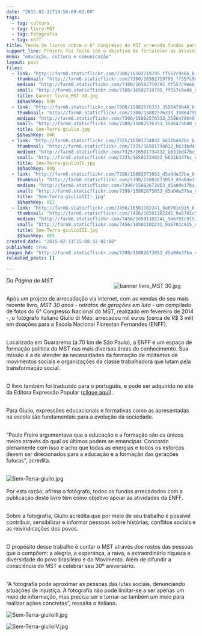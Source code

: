 ```yaml
---
date: "2015-02-11T14:56:09-02:00"
tags:
  - tag: cultura
  - tag: livro-MST
  - tag: fotografia
  - tag: enff
title: Venda de livros sobre o 6° Congresso do MST arrecada fundos para a ENFF
support_line: Projeto foi feito com o objetivo de fortalecer as atividades formativas e culturais oferecidas pela Escola Nacional Florestan Fernandes.
menu: "educação, cultura e comunicação"
layout: post
files:
  - link: "http://farm8.staticflickr.com/7300/16502719795_ff557c9e66_b.jpg"
    thumbnail: "http://farm8.staticflickr.com/7300/16502719795_ff557c9e66_t.jpg"
    medium: "http://farm8.staticflickr.com/7300/16502719795_ff557c9e66_z.jpg"
    small: "http://farm8.staticflickr.com/7300/16502719795_ff557c9e66_n.jpg"
    title: banner livro_MST 30.jpg
    $$hashKey: 04H
  - link: "http://farm8.staticflickr.com/7300/15882576333_3586479b40_b.jpg"
    thumbnail: "http://farm8.staticflickr.com/7300/15882576333_3586479b40_t.jpg"
    medium: "http://farm8.staticflickr.com/7300/15882576333_3586479b40_z.jpg"
    small: "http://farm8.staticflickr.com/7300/15882576333_3586479b40_n.jpg"
    title: Sem-Terra-giulio.jpg
    $$hashKey: 04K
  - link: "http://farm8.staticflickr.com/7325/16501734832_b631bd47bc_b.jpg"
    thumbnail: "http://farm8.staticflickr.com/7325/16501734832_b631bd47bc_t.jpg"
    medium: "http://farm8.staticflickr.com/7325/16501734832_b631bd47bc_z.jpg"
    small: "http://farm8.staticflickr.com/7325/16501734832_b631bd47bc_n.jpg"
    title: Sem-Terra-giulioIV.jpg
    $$hashKey: 04Q
  - link: "http://farm8.staticflickr.com/7398/15882673053_d5a0de37ba_b.jpg"
    thumbnail: "http://farm8.staticflickr.com/7398/15882673053_d5a0de37ba_t.jpg"
    medium: "http://farm8.staticflickr.com/7398/15882673053_d5a0de37ba_z.jpg"
    small: "http://farm8.staticflickr.com/7398/15882673053_d5a0de37ba_n.jpg"
    title: "Sem-Terra-giulioIII!.jpg"
    $$hashKey: 0E2
  - link: "http://farm8.staticflickr.com/7456/16501102241_9a6701c915_b.jpg"
    thumbnail: "http://farm8.staticflickr.com/7456/16501102241_9a6701c915_t.jpg"
    medium: "http://farm8.staticflickr.com/7456/16501102241_9a6701c915_z.jpg"
    small: "http://farm8.staticflickr.com/7456/16501102241_9a6701c915_n.jpg"
    title: Sem-Terra-giulioIII.jpg
    $$hashKey: 0E5
created_date: "2015-02-11T15:08:32-02:00"
published: true
images_hd: "http://farm8.staticflickr.com/7398/15882673053_d5a0de37ba_n.jpg"
releated_posts: []

---
```

<figure class="image" style="float:right"><img alt="banner livro_MST 30.jpg" src="http://farm8.staticflickr.com/7300/16502719795_ff557c9e66_b.jpg" />
<figcaption></figcaption>
</figure>

<p><em>Da P&aacute;gina do MST</em></p>

<p><br />
Ap&oacute;s um projeto de arrecada&ccedil;&atilde;o via internet, com as vendas de seu mais recente livro,<em> MST 30 anos - retratos de gera&ccedil;&otilde;es em luta</em> - um compilado de fotos do 6&deg; Congresso Nacional do MST, realizado em fevereiro de 2014 -, o fot&oacute;grafo italiano Giulio di Meo, arrecadou mil euros (cerca de R$ 3 mil) em doa&ccedil;&otilde;es para a Escola Nacional Florestan Fernandes (ENFF).</p>

<p><br />
Localizada em Guararema (a 70 km de S&atilde;o Paulo), a ENFF &eacute; um espa&ccedil;o de forma&ccedil;&atilde;o pol&iacute;tica do MST nas mais diversas &aacute;reas do conhecimento. Sua miss&atilde;o &eacute; a de atender &agrave;s necessidades da forma&ccedil;&atilde;o de militantes de movimentos sociais e organiza&ccedil;&otilde;es da classe trabalhadora que lutam pela transforma&ccedil;&atilde;o social.</p>

<p><br />
O livro tamb&eacute;m foi traduzido para o portugu&ecirc;s, e pode ser adquirido no site da Editora Express&atilde;o Popular (<a href="https://www.expressaopopular.com.br/node/8658/" target="_blank">clique aqui</a>).&nbsp;</p>

<p><br />
Para Giulio, express&otilde;es educacionais e formativas como as apresentadas na escola s&atilde;o fundamentais para a evolu&ccedil;&atilde;o da sociedade. &nbsp;</p>

<p><br />
&ldquo;Paulo Freire argumentava que a educa&ccedil;&atilde;o e a forma&ccedil;&atilde;o s&atilde;o os &uacute;nicos meios atrav&eacute;s do qual os &uacute;ltimos podem se emancipar. Concordo plenamente com isso e acho que todas as energias e todos os esfor&ccedil;os devem ser direcionados para a educa&ccedil;&atilde;o e a forma&ccedil;&atilde;o das gera&ccedil;&otilde;es futuras&rdquo;, acredita.&nbsp;</p>

<p><br />
<img alt="Sem-Terra-giulio.jpg" src="http://farm8.staticflickr.com/7300/15882576333_3586479b40_b.jpg" /><br />
<br />
Por esta raz&atilde;o, afirma o fot&oacute;grafo, todos os fundos arrecadados com a publica&ccedil;&atilde;o deste livro t&ecirc;m como objetivo apoiar as atividades da ENFF.&nbsp;</p>

<p><br />
Sobre a fotografia, Giulio acredita que por meio de seu trabalho &eacute; poss&iacute;vel contribuir, sensibilizar e informar pessoas sobre hist&oacute;rias, conflitos sociais e as reivindica&ccedil;&otilde;es dos povos.&nbsp;</p>

<p><br />
O prop&oacute;sito desse trabalho &eacute; contar o MST atrav&eacute;s dos rostos das pessoas que o comp&otilde;em: a alegria, a esperan&ccedil;a, a raiva, a extraordin&aacute;ria riqueza e diversidade do povo brasileiro e do Movimento. Al&eacute;m de difundir a consci&ecirc;ncia do MST e celebrar seu 30&ordm; anivers&aacute;rio.&nbsp;</p>

<p><br />
&ldquo;A fotografia pode aproximar as pessoas das lutas sociais, denunciando situa&ccedil;&otilde;es de injusti&ccedil;a. A fotografia n&atilde;o pode limitar-se a ser apenas um meio de informa&ccedil;&atilde;o, mas precisa ser e tornar-se tamb&eacute;m um meio para realizar a&ccedil;&otilde;es concretas&rdquo;, ressalta o italiano.</p>

<p><img alt="Sem-Terra-giulioIII.jpg" src="http://farm8.staticflickr.com/7456/16501102241_9a6701c915_b.jpg" /></p>

<p><img alt="Sem-Terra-giulioIV.jpg" src="http://farm8.staticflickr.com/7325/16501734832_b631bd47bc_b.jpg" /></p>

<p>&nbsp;</p>

<p>&nbsp;</p>
